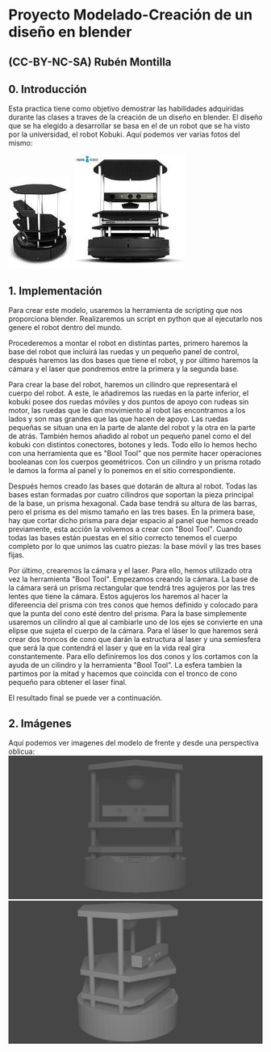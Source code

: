 # Proyecto Modelado-Creación de un diseño en blender
## (CC-BY-NC-SA) Rubén Montilla

## 0. Introducción

Esta practica tiene como objetivo demostrar las habilidades adquiridas durante las clases a traves de la creación de un diseño en blender. El diseño que se ha elegido a desarrollar se basa en el de un robot que se ha visto por la universidad, el robot Kobuki. Aquí podemos ver varias fotos del mismo:

![alt text](https://github.com/clases-julio/proyecto-modelado3d-RubiMonti/blob/main/images/kobuki.jpeg "Kobuki 1")
![alt text](https://github.com/clases-julio/proyecto-modelado3d-RubiMonti/blob/main/images/kobuki2.jpeg "Kobuki 2")

## 1. Implementación

Para crear este modelo, usaremos la herramienta de scripting que nos proporciona blender. Realizaremos un script en python que al ejecutarlo nos genere el robot dentro del mundo.

Procederemos a montar el robot en distintas partes, primero haremos la base del robot que incluirá las ruedas y un pequeño panel de control, después haremos las dos bases que tiene el robot, y por último haremos la cámara y el laser que pondremos entre la primera y la segunda base.

Para crear la base del robot, haremos un cilindro que representará el cuerpo del robot. A este, le añadiremos las ruedas en la parte inferior, el kobuki posee dos ruedas móviles y dos puntos de apoyo con rudeas sin motor, las ruedas que le dan movimiento al robot las encontramos a los lados y son mas grandes que las que hacen de apoyo. Las ruedas pequeñas se situan una en la parte de alante del robot y la otra en la parte de atrás. 
También hemos añadido al robot un pequeño panel como el del kobuki con distintos conectores, botones y leds. Todo ello lo hemos hecho con una herramienta que es "Bool Tool" que nos permite hacer operaciones booleanas con los cuerpos geométricos. Con un cilindro y un prisma rotado le damos la forma al panel y lo ponemos en el sitio correspondiente.

Después hemos creado las bases que dotarán de altura al robot. Todas las bases estan formadas por cuatro cilindros que soportan la pieza principal de la base, un prisma hexagonal. Cada base tendrá su altura de las barras, pero el prisma es del mismo tamaño en las tres bases. En la primera base, hay que cortar dicho prisma para dejar espacio al panel que hemos creado previamente, esta acción la volvemos a crear con "Bool Tool". Cuando todas las bases están puestas en el sitio correcto tenemos el cuerpo completo por lo que unimos las cuatro piezas: la base móvil y las tres bases fijas.

Por último, crearemos la cámara y el laser. Para ello, hemos utilizado otra vez la herramienta "Bool Tool". 
Empezamos creando la cámara. La base de la cámara será un prisma rectangular que tendrá tres agujeros por las tres lentes que tiene la cámara. Estos agujeros los haremos al hacer la difereencia del prisma con tres conos que hemos definido y colocado para que la punta del cono esté dentro del prisma. Para la base simplemente usaremos un cilindro al que al cambiarle uno de los ejes se convierte en una elipse que sujeta el cuerpo de la cámara.
Para el láser lo que haremos será crear dos troncos de cono que darán la estructura al laser y una semiesfera que será la que contendrá el laser y que en la vida real gira constantemente. Para ello definiremos los dos conos y los cortamos con la ayuda de un cilindro y la herramienta "Bool Tool". La esfera tambien la partimos por la mitad y hacemos que coincida con el tronco de cono pequeño para obtener el laser final.

El resultado final se puede ver a continuación.

## 2. Imágenes

Aquí podemos ver imagenes del modelo de frente y desde una perspectiva oblicua:
![alt text](https://github.com/clases-julio/proyecto-modelado3d-RubiMonti/blob/main/images/front_view.png "Front View")
![alt text](https://github.com/clases-julio/proyecto-modelado3d-RubiMonti/blob/main/images/camera_view.png "Camera View")
